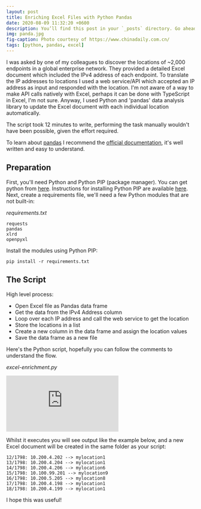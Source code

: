 ```yaml
---
layout: post
title: Enriching Excel Files with Python Pandas
date: 2020-08-09 11:32:20 +0600
description: You’ll find this post in your `_posts` directory. Go ahead and edit it and re-build the site to see your changes.
img: panda.jpg
fig-caption: Photo courtesy of https://www.chinadaily.com.cn/
tags: [python, pandas, excel]
---
```


I was asked by one of my colleagues to discover the locations of ~2,000 endpoints in a global enterprise network.  They provided a detailed Excel document which included the IPv4 address of each endpoint.  To translate the IP addresses to locations I used a web service/API which accepted an IP address as input and responded with the location.  I'm not aware of a way to make API calls natively with Excel, perhaps it can be done with TypeScript in Excel, I'm not sure. Anyway, I used Python and 'pandas' data analysis library to update the Excel document with each individual location automatically.  

The script took 12 minutes to write, performing the task manually wouldn't have been possible, given the effort required.

To learn about <a href="https://pandas.pydata.org/" target="_blank">pandas</a> I recommend the <a href="https://pandas.pydata.org/docs/index.html" target="_blank">official documentation</a>, it's well written and easy to understand. 


## Preparation

First, you'll need Python and Python PIP (package manager).  You can get python from <a href="https://www.python.org/downloads/" target="_blank">here</a>.  Instructions for installing Python PIP are available <a href="https://pip.pypa.io/en/stable/installing/" target="_blank">here</a>.  Next, create a requirements file, we'll need a few Python modules that are not built-in:

*requirements.txt*
```
requests
pandas
xlrd
openpyxl
```

Install the modules using Python PIP:

```
pip install -r requirements.txt
```

## The Script

High level process:

- Open Excel file as Pandas data frame
- Get the data from the IPv4 Address column
- Loop over each IP address and call the web service to get the location
- Store the locations in a list
- Create a new column in the data frame and assign the location values
- Save the data frame as a new file

Here's the Python script, hopefully you can follow the comments to understand the flow.  

*excel-enrichment.py*
<iframe
  src="https://carbon.now.sh/embed?bg=rgba(171%2C%20184%2C%20195%2C%201)&t=material&wt=none&l=auto&ds=true&dsyoff=20px&dsblur=68px&wc=true&wa=true&pv=56px&ph=56px&ln=false&fl=1&fm=Hack&fs=14px&lh=133%25&si=false&es=2x&wm=false&code=import%2520requests%250Aimport%2520pandas%2520as%2520pd%250Aimport%2520logging%250A%250A%2523%2520setup%2520logging%252C%2520so%2520we%2520can%2520view%2520what%27s%2520happening%2520as%2520it%2520executes%250Alogging.getLogger().addHandler(logging.StreamHandler())%250Alogging.getLogger().setLevel(logging.INFO)%250A%250A%2523%2520define%2520the%2520file%252Fsheet%2520names%250Aexisting_file%2520%253D%2520%27endpoint-report.xlsx%27%250Anew_file%2520%253D%2520%27endpoint-report-with-locations.xlsx%27%250Asheet_name%2520%253D%2520%27Endpoint%2520Data%27%250A%250A%250A%2523%2520reusable%2520function%2520to%2520get%2520the%2520location%2520for%2520a%2520given%2520IP%2520address%250Adef%2520make_api_call(ip_address%253A%2520str)%253A%250A%2520%2520%2520%2520%2522%2522%2522Return%2520the%2520location%2520for%2520a%2520given%2520IP%2520address.%2522%2522%2522%250A%2520%2520%2520%2520url%2520%253D%2520f%2522https%253A%252F%252Fmywebsite%252Fapi%252F%253Fip%253D%257Bip_address%257D%2522%250A%2520%2520%2520%2520resp%2520%253D%2520requests.get(url%253Durl)%250A%2520%2520%2520%2520if%2520resp.status_code%2520%253D%253D%2520200%253A%250A%2520%2520%2520%2520%2520%2520%2520%2520location%2520%253D%2520resp.json()%255B%27location%27%255D%250A%2520%2520%2520%2520%2520%2520%2520%2520return%2520location%250A%2520%2520%2520%2520else%253A%250A%2520%2520%2520%2520%2520%2520%2520%2520raise%2520HTTPError(resp.status_code%252C%2520resp.text)%250A%250A%250Aif%2520__name__%2520%253D%253D%2520%27__main__%27%253A%250A%250A%2520%2520%2520%2520%2523%2520open%2520the%2520Excel%2520document%2520and%2520import%2520as%2520a%2520Pandas%2520data%2520frame%250A%2520%2520%2520%2520df%2520%253D%2520pd.read_excel(existing_file%252C%2520sheet_name%253Dsheet_name)%250A%250A%2520%2520%2520%2520%2523%2520get%2520the%2520values%2520of%2520the%2520column%2520%27IPv4%2520Address%27%250A%2520%2520%2520%2520ip_addresses%2520%253D%2520df%255B%27IPv4%2520Address%27%255D%250A%250A%2520%2520%2520%2520%2523%2520create%2520an%2520empty%2520list%2520to%2520store%2520the%2520location%2520values%250A%2520%2520%2520%2520locations%2520%253D%2520%255B%255D%250A%250A%2520%2520%2520%2520%2523%2520get%2520the%2520total%2520rows%2520in%2520the%2520data%2520frame%2520and%2520create%2520a%2520counter%2520to%2520track%2520progress%250A%2520%2520%2520%2520total_ips%2520%253D%2520len(ip_addresses)%250A%2520%2520%2520%2520processed_ips%2520%253D%25200%250A%250A%2520%2520%2520%2520%2523%2520loop%2520over%2520each%2520IP%2520address%250A%2520%2520%2520%2520for%2520ip%2520in%2520ip_addresses%253A%250A%2520%2520%2520%2520%2520%2520%2520%2520%2523%2520query%2520API%2520to%2520get%2520the%2520location%250A%2520%2520%2520%2520%2520%2520%2520%2520location%2520%253D%2520make_api_call(ip)%250A%250A%2520%2520%2520%2520%2520%2520%2520%2520%2523%2520log%2520to%2520screen%2520the%2520IP%2520and%2520the%2520discovered%2520location%250A%2520%2520%2520%2520%2520%2520%2520%2520logging.info(f%2522%257Bprocessed_ips%257D%252F%257Btotal_ips%257D%253A%2520%257Bip%257D%2520--%253E%2520%257Blocation%257D%2522)%250A%250A%2520%2520%2520%2520%2520%2520%2520%2520%2523%2520add%2520the%2520discovered%2520location%2520to%2520the%2520list%2520of%2520location%2520values%250A%2520%2520%2520%2520%2520%2520%2520%2520locations.append(location)%250A%250A%2520%2520%2520%2520%2520%2520%2520%2520%2523%2520increment%2520the%2520number%2520of%2520processed%2520IP%2520addresses%250A%2520%2520%2520%2520%2520%2520%2520%2520processed_ips%2520%252B%253D%25201%250A%250A%2520%2520%2520%2520%2523%2520create%2520column%2520in%2520dataframe%2520called%2520%27location%27%2520and%2520assign%2520the%2520values%2520from%2520the%2520now%2520populated%2520list%250A%2520%2520%2520%2520df%255B%27location%27%255D%2520%253D%2520locations%250A%250A%2520%2520%2520%2520%2523%2520save%2520the%2520data%2520frame%2520to%2520a%2520new%2520Excel%2520document%250A%2520%2520%2520%2520df.to_excel(new_file%252C%2520sheet_name%253Dsheet_name)%250A"
  style="border:0; transform: scale(1); overflow:hidden;" scrolling="no"
  sandbox="allow-scripts allow-same-origin">
</iframe>

Whilst it executes you will see output like the example below, and a new Excel document will be created in the same folder as your script:

```
12/1798: 10.200.4.202 --> mylocation1
13/1798: 10.200.4.204 --> mylocation1
14/1798: 10.200.4.206 --> mylocation6
15/1798: 10.100.99.201 --> mylocation9
16/1798: 10.200.5.205 --> mylocation8
17/1798: 10.200.4.198 --> mylocation1
18/1798: 10.200.4.199 --> mylocation1
```

I hope this was useful!
